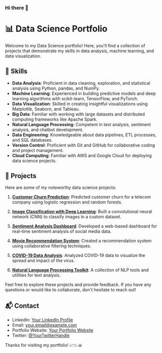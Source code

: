 ### Hi there 👋

# 📊 Data Science Portfolio

Welcome to my Data Science portfolio! Here, you'll find a collection of projects that demonstrate my skills in data analysis, machine learning, and data visualization.

## 🚀 Skills

- **Data Analysis**: Proficient in data cleaning, exploration, and statistical analysis using Python, pandas, and NumPy.
- **Machine Learning**: Experienced in building predictive models and deep learning algorithms with scikit-learn, TensorFlow, and PyTorch.
- **Data Visualization**: Skilled in creating insightful visualizations using Matplotlib, Seaborn, and Tableau.
- **Big Data**: Familiar with working with large datasets and distributed computing frameworks like Apache Spark.
- **Natural Language Processing**: Competent in text analysis, sentiment analysis, and chatbot development.
- **Data Engineering**: Knowledgeable about data pipelines, ETL processes, and SQL databases.
- **Version Control**: Proficient with Git and GitHub for collaborative coding and project management.
- **Cloud Computing**: Familiar with AWS and Google Cloud for deploying data science projects.

## 📂 Projects

Here are some of my noteworthy data science projects:

1. [**Customer Churn Prediction**](https://github.com/yourusername/churn-prediction): Predicted customer churn for a telecom company using logistic regression and random forests.

2. [**Image Classification with Deep Learning**](https://github.com/yourusername/image-classification): Built a convolutional neural network (CNN) to classify images in a custom dataset.

3. [**Sentiment Analysis Dashboard**](https://github.com/yourusername/sentiment-analysis-dashboard): Developed a web-based dashboard for real-time sentiment analysis of social media data.

4. [**Movie Recommendation System**](https://github.com/yourusername/movie-recommendation): Created a recommendation system using collaborative filtering techniques.

5. [**COVID-19 Data Analysis**](https://github.com/yourusername/covid19-analysis): Analyzed COVID-19 data to visualize the spread and impact of the virus.

6. [**Natural Language Processing Toolkit**](https://github.com/yourusername/nlp-toolkit): A collection of NLP tools and utilities for text analysis.

Feel free to explore these projects and provide feedback. If you have any questions or would like to collaborate, don't hesitate to reach out!

## 📬 Contact

- LinkedIn: [Your LinkedIn Profile](https://www.linkedin.com/in/yourusername)
- Email: your.email@example.com
- Portfolio Website: [Your Portfolio Website](https://www.yourportfolio.com)
- Twitter: [@YourTwitterHandle](https://twitter.com/yourtwitterhandle)

Thanks for visiting my portfolio! 📈📉📊
